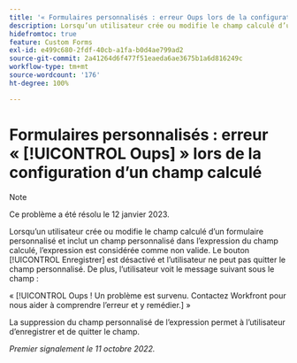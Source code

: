 ```yaml
---
title: '« Formulaires personnalisés : erreur Oups lors de la configuration d’un champ calculé »'
description: Lorsqu’un utilisateur crée ou modifie le champ calculé d’un formulaire personnalisé et inclut un champ personnalisé dans l’expression du champ calculé, l’expression est considérée comme non valide. Le bouton Enregistrer est désactivé et l’utilisateur ou l’utilisatrice ne peut pas quitter le champ personnalisé. De plus, l’utilisateur ou l’utilisatrice voit un message Oups sous le champ.
hidefromtoc: true
feature: Custom Forms
exl-id: e499c680-2fdf-40cb-a1fa-b0d4ae799ad2
source-git-commit: 2a41264d6f477f51eaeda6ae3675b1a6d816249c
workflow-type: tm+mt
source-wordcount: '176'
ht-degree: 100%

---
```


# Formulaires personnalisés : erreur « [!UICONTROL Oups] » lors de la configuration d’un champ calculé

<!--Requested: Do not delete without approval from Alex Beach-->

>[!NOTE]
>
>Ce problème a été résolu le 12 janvier 2023.

Lorsqu’un utilisateur crée ou modifie le champ calculé d’un formulaire personnalisé et inclut un champ personnalisé dans l’expression du champ calculé, l’expression est considérée comme non valide. Le bouton [!UICONTROL Enregistrer] est désactivé et l’utilisateur ne peut pas quitter le champ personnalisé. De plus, l’utilisateur voit le message suivant sous le champ :

« [!UICONTROL Oups ! Un problème est survenu. Contactez Workfront pour nous aider à comprendre l’erreur et y remédier.] »

La suppression du champ personnalisé de l’expression permet à l’utilisateur d’enregistrer et de quitter le champ.

_Premier signalement le 11 octobre 2022._
